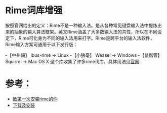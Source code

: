 # Rime词库增强

按照官网给出的定义：Rime不是一种输入法。是从各种常见键盘输入法中提炼出来的抽象的输入算法框架。英文Rime涵盖了大多数输入法的共性，所以在不同设定下，Rime可化身为不同的输入法用来打字。Rime是跨平台的输入法软件，Rime输入方案可通用于以下发行版：

-【中州韻】 ibus-rime → Linux
-【小狼毫】 Weasel → Windows
-【鼠鬚管】 Squirrel → Mac OS X
这个库收集了许多rime词库，具体用法见[官网](http://rime.im/)
# 参考：
- [致第一次安装rime的你](http://jianguoyun.com/p/DZISfzQQv_3jBRj4zgk)
- [下载及安装](http://rime.im/download/)

